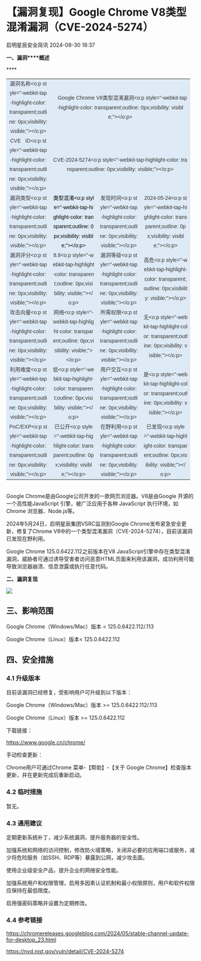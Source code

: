 #  【漏洞复现】Google Chrome V8类型混淆漏洞（CVE-2024-5274）   
 启明星辰安全简讯   2024-08-30 18:37  
  
**一、漏洞****概述**  
  
****<table><tbody style="-webkit-tap-highlight-color: transparent;outline: 0px;visibility: visible;"><tr style="-webkit-tap-highlight-color: transparent;outline: 0px;height: 20.15pt;visibility: visible;"><td width="83.33333333333333" height="20" style="-webkit-tap-highlight-color: transparent;padding: 0cm 5.4pt;outline: 0px;word-break: break-all;hyphens: auto;border-width: 2.25pt 1.5pt 1.5pt 2.25pt;border-color: windowtext;background: rgb(222, 234, 246);visibility: visible;"><section style="-webkit-tap-highlight-color: transparent;outline: 0px;text-align: center;line-height: 25.5px;visibility: visible;"><span style="-webkit-tap-highlight-color: transparent;outline: 0px;font-family: 微软雅黑, sans-serif;color: rgb(51, 51, 51);font-size: 14px;visibility: visible;">漏洞名称<o:p style="-webkit-tap-highlight-color: transparent;outline: 0px;visibility: visible;"></o:p></span></section></td><td width="360.3333333333333" colspan="3" height="20" style="-webkit-tap-highlight-color: transparent;padding: 0cm 5.4pt;outline: 0px;word-break: break-all;hyphens: auto;border-top-width: 2.25pt;border-top-color: windowtext;border-right-width: 2.25pt;border-right-color: windowtext;border-bottom-width: 1.5pt;border-bottom-color: windowtext;border-left: none;background: rgb(222, 234, 246);visibility: visible;"><section style="-webkit-tap-highlight-color: transparent;outline: 0px;text-align: center;line-height: 25.5px;visibility: visible;"><span style="-webkit-tap-highlight-color: transparent;outline: 0px;font-size: 14px;font-family: 微软雅黑, sans-serif;color: rgb(51, 51, 51);visibility: visible;">   Google Chrome V8类型混淆漏洞<o:p style="-webkit-tap-highlight-color: transparent;outline: 0px;visibility: visible;"></o:p></span></section></td></tr><tr style="-webkit-tap-highlight-color: transparent;outline: 0px;height: 20.15pt;visibility: visible;"><td width="103" height="20" style="-webkit-tap-highlight-color: transparent;padding: 0cm 5.4pt;outline: 0px;word-break: break-all;hyphens: auto;border-top: none;border-right-width: 1.5pt;border-right-color: windowtext;border-bottom-width: 1.5pt;border-bottom-color: windowtext;border-left-width: 2.25pt;border-left-color: windowtext;background: rgb(222, 234, 246);visibility: visible;"><section style="-webkit-tap-highlight-color: transparent;outline: 0px;text-align: center;line-height: 25.5px;visibility: visible;"><span style="-webkit-tap-highlight-color: transparent;outline: 0px;font-family: 微软雅黑, sans-serif;color: rgb(51, 51, 51);font-size: 14px;visibility: visible;">CVE   ID<o:p style="-webkit-tap-highlight-color: transparent;outline: 0px;visibility: visible;"></o:p></span></section></td><td width="360.3333333333333" colspan="3" height="20" style="-webkit-tap-highlight-color: transparent;padding: 0cm 5.4pt;outline: 0px;word-break: break-all;hyphens: auto;border-top: none;border-right-width: 2.25pt;border-right-color: windowtext;border-bottom-width: 1.5pt;border-bottom-color: windowtext;border-left: none;background: rgb(222, 234, 246);visibility: visible;"><section style="-webkit-tap-highlight-color: transparent;outline: 0px;text-align: center;line-height: 25.5px;visibility: visible;"><span style="-webkit-tap-highlight-color: transparent;outline: 0px;font-family: 微软雅黑, sans-serif;color: rgb(51, 51, 51);font-size: 14px;visibility: visible;">CVE-2024-5274</span><span style="-webkit-tap-highlight-color: transparent;outline: 0px;font-family: 微软雅黑, sans-serif;color: rgb(51, 51, 51);font-size: 14px;visibility: visible;"><o:p style="-webkit-tap-highlight-color: transparent;outline: 0px;visibility: visible;"></o:p></span></section></td></tr><tr style="-webkit-tap-highlight-color: transparent;outline: 0px;height: 20.15pt;visibility: visible;"><td width="103" height="20" style="-webkit-tap-highlight-color: transparent;padding: 0cm 5.4pt;outline: 0px;word-break: break-all;hyphens: auto;border-top: none;border-right-width: 1.5pt;border-right-color: windowtext;border-bottom-width: 1.5pt;border-bottom-color: windowtext;border-left-width: 2.25pt;border-left-color: windowtext;background: rgb(222, 234, 246);visibility: visible;"><section style="-webkit-tap-highlight-color: transparent;outline: 0px;text-align: center;line-height: 25.5px;visibility: visible;"><span style="-webkit-tap-highlight-color: transparent;outline: 0px;font-family: 微软雅黑, sans-serif;color: rgb(51, 51, 51);font-size: 14px;visibility: visible;">漏洞类型<o:p style="-webkit-tap-highlight-color: transparent;outline: 0px;visibility: visible;"></o:p></span></section></td><td width="95.33333333333333" height="20" style="-webkit-tap-highlight-color: transparent;padding: 0cm 5.4pt;outline: 0px;word-break: break-all;hyphens: auto;border-top: none;border-right-width: 1.5pt;border-right-color: windowtext;border-bottom-width: 1.5pt;border-bottom-color: windowtext;border-left: none;background: rgb(222, 234, 246);visibility: visible;"><section style="-webkit-tap-highlight-color: transparent;outline: 0px;text-align: center;line-height: 25.5px;visibility: visible;"><span style="-webkit-tap-highlight-color: transparent;outline: 0px;font-family: 微软雅黑, sans-serif;color: black;font-size: 14px;visibility: visible;">类型混淆<o:p style="-webkit-tap-highlight-color: transparent;outline: 0px;visibility: visible;"></o:p></span></section></td><td width="90.33333333333333" height="20" style="-webkit-tap-highlight-color: transparent;padding: 0cm 5.4pt;outline: 0px;word-break: break-all;hyphens: auto;border-top: none;border-right-width: 1.5pt;border-right-color: windowtext;border-bottom-width: 1.5pt;border-bottom-color: windowtext;border-left: none;background: rgb(222, 234, 246);visibility: visible;"><section style="-webkit-tap-highlight-color: transparent;outline: 0px;text-align: center;line-height: 25.5px;visibility: visible;"><span style="-webkit-tap-highlight-color: transparent;outline: 0px;font-family: 微软雅黑, sans-serif;color: rgb(51, 51, 51);font-size: 14px;visibility: visible;">发现时间<o:p style="-webkit-tap-highlight-color: transparent;outline: 0px;visibility: visible;"></o:p></span></section></td><td width="111.33333333333333" height="20" style="-webkit-tap-highlight-color: transparent;padding: 0cm 5.4pt;outline: 0px;word-break: break-all;hyphens: auto;border-top: none;border-right-width: 2.25pt;border-right-color: windowtext;border-bottom-width: 1.5pt;border-bottom-color: windowtext;border-left: none;background: rgb(222, 234, 246);visibility: visible;"><section style="-webkit-tap-highlight-color: transparent;outline: 0px;text-align: center;line-height: 25.5px;visibility: visible;"><span style="-webkit-tap-highlight-color: transparent;outline: 0px;font-family: 微软雅黑, sans-serif;color: rgb(51, 51, 51);font-size: 14px;visibility: visible;">2024-05-24<o:p style="-webkit-tap-highlight-color: transparent;outline: 0px;visibility: visible;"></o:p></span></section></td></tr><tr style="-webkit-tap-highlight-color: transparent;outline: 0px;height: 20.15pt;visibility: visible;"><td width="103" height="20" style="-webkit-tap-highlight-color: transparent;padding: 0cm 5.4pt;outline: 0px;word-break: break-all;hyphens: auto;border-top: none;border-right-width: 1.5pt;border-right-color: windowtext;border-bottom-width: 1.5pt;border-bottom-color: windowtext;border-left-width: 2.25pt;border-left-color: windowtext;background: rgb(222, 234, 246);visibility: visible;"><section style="-webkit-tap-highlight-color: transparent;outline: 0px;text-align: center;line-height: 25.5px;visibility: visible;"><span style="-webkit-tap-highlight-color: transparent;outline: 0px;font-family: 微软雅黑, sans-serif;color: rgb(51, 51, 51);font-size: 14px;visibility: visible;">漏洞评分<o:p style="-webkit-tap-highlight-color: transparent;outline: 0px;visibility: visible;"></o:p></span></section></td><td width="104.33333333333333" height="20" style="-webkit-tap-highlight-color: transparent;padding: 0cm 5.4pt;outline: 0px;word-break: break-all;hyphens: auto;border-top: none;border-right-width: 1.5pt;border-right-color: windowtext;border-bottom-width: 1.5pt;border-bottom-color: windowtext;border-left: none;background: rgb(222, 234, 246);visibility: visible;"><section style="-webkit-tap-highlight-color: transparent;outline: 0px;text-align: center;line-height: 25.5px;visibility: visible;"><span style="-webkit-tap-highlight-color: transparent;outline: 0px;font-family: 微软雅黑, sans-serif;color: rgb(51, 51, 51);font-size: 14px;visibility: visible;">8.8<o:p style="-webkit-tap-highlight-color: transparent;outline: 0px;visibility: visible;"></o:p></span></section></td><td width="97.33333333333333" height="20" style="-webkit-tap-highlight-color: transparent;padding: 0cm 5.4pt;outline: 0px;word-break: break-all;hyphens: auto;border-top: none;border-right-width: 1.5pt;border-right-color: windowtext;border-bottom-width: 1.5pt;border-bottom-color: windowtext;border-left: none;background: rgb(222, 234, 246);visibility: visible;"><section style="-webkit-tap-highlight-color: transparent;outline: 0px;text-align: center;line-height: 25.5px;visibility: visible;"><span style="-webkit-tap-highlight-color: transparent;outline: 0px;font-family: 微软雅黑, sans-serif;color: rgb(51, 51, 51);font-size: 14px;visibility: visible;">漏洞等级<o:p style="-webkit-tap-highlight-color: transparent;outline: 0px;visibility: visible;"></o:p></span></section></td><td width="111.33333333333333" height="20" style="-webkit-tap-highlight-color: transparent;padding: 0cm 5.4pt;outline: 0px;word-break: break-all;hyphens: auto;border-top: none;border-right-width: 2.25pt;border-right-color: windowtext;border-bottom-width: 1.5pt;border-bottom-color: windowtext;border-left: none;background: rgb(222, 234, 246);visibility: visible;"><section style="-webkit-tap-highlight-color: transparent;outline: 0px;text-align: center;line-height: 25.5px;visibility: visible;"><span style="-webkit-tap-highlight-color: transparent;outline: 0px;font-family: 微软雅黑, sans-serif;color: rgb(51, 51, 51);font-size: 14px;visibility: visible;">高危<o:p style="-webkit-tap-highlight-color: transparent;outline: 0px;visibility: visible;"></o:p></span></section></td></tr><tr style="-webkit-tap-highlight-color: transparent;outline: 0px;visibility: visible;"><td width="103" style="-webkit-tap-highlight-color: transparent;padding: 0cm 5.4pt;outline: 0px;word-break: break-all;hyphens: auto;border-top: none;border-right-width: 1.5pt;border-right-color: windowtext;border-bottom-width: 1.5pt;border-bottom-color: windowtext;border-left-width: 2.25pt;border-left-color: windowtext;background: rgb(222, 234, 246);visibility: visible;"><section style="-webkit-tap-highlight-color: transparent;outline: 0px;text-align: center;line-height: 25.5px;visibility: visible;"><span style="-webkit-tap-highlight-color: transparent;outline: 0px;font-family: 微软雅黑, sans-serif;color: rgb(51, 51, 51);font-size: 14px;visibility: visible;">攻击向量<o:p style="-webkit-tap-highlight-color: transparent;outline: 0px;visibility: visible;"></o:p></span></section></td><td width="104.33333333333333" style="-webkit-tap-highlight-color: transparent;padding: 0cm 5.4pt;outline: 0px;word-break: break-all;hyphens: auto;border-top: none;border-right-width: 1.5pt;border-right-color: windowtext;border-bottom-width: 1.5pt;border-bottom-color: windowtext;border-left: none;background: rgb(222, 234, 246);visibility: visible;"><section style="-webkit-tap-highlight-color: transparent;outline: 0px;text-align: center;line-height: 25.5px;visibility: visible;"><span style="-webkit-tap-highlight-color: transparent;outline: 0px;font-family: 微软雅黑, sans-serif;color: rgb(51, 51, 51);font-size: 14px;visibility: visible;">网络<o:p style="-webkit-tap-highlight-color: transparent;outline: 0px;visibility: visible;"></o:p></span></section></td><td width="97.33333333333333" style="-webkit-tap-highlight-color: transparent;padding: 0cm 5.4pt;outline: 0px;word-break: break-all;hyphens: auto;border-top: none;border-right-width: 1.5pt;border-right-color: windowtext;border-bottom-width: 1.5pt;border-bottom-color: windowtext;border-left: none;background: rgb(222, 234, 246);visibility: visible;"><section style="-webkit-tap-highlight-color: transparent;outline: 0px;text-align: center;line-height: 25.5px;visibility: visible;"><span style="-webkit-tap-highlight-color: transparent;outline: 0px;font-family: 微软雅黑, sans-serif;color: rgb(51, 51, 51);font-size: 14px;visibility: visible;">所需权限<o:p style="-webkit-tap-highlight-color: transparent;outline: 0px;visibility: visible;"></o:p></span></section></td><td width="111.33333333333333" style="-webkit-tap-highlight-color: transparent;padding: 0cm 5.4pt;outline: 0px;word-break: break-all;hyphens: auto;border-top: none;border-right-width: 2.25pt;border-right-color: windowtext;border-bottom-width: 1.5pt;border-bottom-color: windowtext;border-left: none;background: rgb(222, 234, 246);visibility: visible;"><section style="-webkit-tap-highlight-color: transparent;outline: 0px;text-align: center;line-height: 25.5px;visibility: visible;"><span style="-webkit-tap-highlight-color: transparent;outline: 0px;font-family: 微软雅黑, sans-serif;color: rgb(51, 51, 51);font-size: 14px;visibility: visible;">无<o:p style="-webkit-tap-highlight-color: transparent;outline: 0px;visibility: visible;"></o:p></span></section></td></tr><tr style="-webkit-tap-highlight-color: transparent;outline: 0px;visibility: visible;"><td width="103" style="-webkit-tap-highlight-color: transparent;padding: 0cm 5.4pt;outline: 0px;word-break: break-all;hyphens: auto;border-top: none;border-right-width: 1.5pt;border-right-color: windowtext;border-bottom-width: 1.5pt;border-bottom-color: windowtext;border-left-width: 2.25pt;border-left-color: windowtext;background: rgb(222, 234, 246);visibility: visible;"><section style="-webkit-tap-highlight-color: transparent;outline: 0px;text-align: center;line-height: 25.5px;visibility: visible;"><span style="-webkit-tap-highlight-color: transparent;outline: 0px;font-family: 微软雅黑, sans-serif;color: rgb(51, 51, 51);font-size: 14px;visibility: visible;">利用难度<o:p style="-webkit-tap-highlight-color: transparent;outline: 0px;visibility: visible;"></o:p></span></section></td><td width="104.33333333333333" style="-webkit-tap-highlight-color: transparent;padding: 0cm 5.4pt;outline: 0px;word-break: break-all;hyphens: auto;border-top: none;border-right-width: 1.5pt;border-right-color: windowtext;border-bottom-width: 1.5pt;border-bottom-color: windowtext;border-left: none;background: rgb(222, 234, 246);visibility: visible;"><section style="-webkit-tap-highlight-color: transparent;outline: 0px;text-align: center;line-height: 25.5px;visibility: visible;"><span style="-webkit-tap-highlight-color: transparent;outline: 0px;font-family: 微软雅黑, sans-serif;color: rgb(51, 51, 51);font-size: 14px;visibility: visible;">低<o:p style="-webkit-tap-highlight-color: transparent;outline: 0px;visibility: visible;"></o:p></span></section></td><td width="97.33333333333333" style="-webkit-tap-highlight-color: transparent;padding: 0cm 5.4pt;outline: 0px;word-break: break-all;hyphens: auto;border-top: none;border-right-width: 1.5pt;border-right-color: windowtext;border-bottom-width: 1.5pt;border-bottom-color: windowtext;border-left: none;background: rgb(222, 234, 246);visibility: visible;"><section style="-webkit-tap-highlight-color: transparent;outline: 0px;text-align: center;line-height: 25.5px;visibility: visible;"><span style="-webkit-tap-highlight-color: transparent;outline: 0px;font-family: 微软雅黑, sans-serif;color: rgb(51, 51, 51);font-size: 14px;visibility: visible;">用户交互<o:p style="-webkit-tap-highlight-color: transparent;outline: 0px;visibility: visible;"></o:p></span></section></td><td width="111.33333333333333" style="-webkit-tap-highlight-color: transparent;padding: 0cm 5.4pt;outline: 0px;word-break: break-all;hyphens: auto;border-top: none;border-right-width: 2.25pt;border-right-color: windowtext;border-bottom-width: 1.5pt;border-bottom-color: windowtext;border-left: none;background: rgb(222, 234, 246);visibility: visible;"><section style="-webkit-tap-highlight-color: transparent;outline: 0px;text-align: center;line-height: 25.5px;visibility: visible;"><span style="-webkit-tap-highlight-color: transparent;outline: 0px;font-family: 微软雅黑, sans-serif;color: rgb(51, 51, 51);font-size: 14px;visibility: visible;">是<o:p style="-webkit-tap-highlight-color: transparent;outline: 0px;visibility: visible;"></o:p></span></section></td></tr><tr style="-webkit-tap-highlight-color: transparent;outline: 0px;visibility: visible;"><td width="103" style="-webkit-tap-highlight-color: transparent;padding: 0cm 5.4pt;outline: 0px;word-break: break-all;hyphens: auto;border-top: none;border-right-width: 1.5pt;border-right-color: windowtext;border-bottom-width: 2.25pt;border-bottom-color: windowtext;border-left-width: 2.25pt;border-left-color: windowtext;background: rgb(222, 234, 246);visibility: visible;"><section style="-webkit-tap-highlight-color: transparent;outline: 0px;text-align: center;line-height: 25.5px;visibility: visible;"><span style="-webkit-tap-highlight-color: transparent;outline: 0px;font-family: 微软雅黑, sans-serif;color: rgb(51, 51, 51);font-size: 14px;visibility: visible;">PoC/EXP<o:p style="-webkit-tap-highlight-color: transparent;outline: 0px;visibility: visible;"></o:p></span></section></td><td width="104.33333333333333" style="-webkit-tap-highlight-color: transparent;padding: 0cm 5.4pt;outline: 0px;word-break: break-all;hyphens: auto;border-top: none;border-right-width: 1.5pt;border-right-color: windowtext;border-bottom-width: 2.25pt;border-bottom-color: windowtext;border-left: none;background: rgb(222, 234, 246);visibility: visible;"><section style="-webkit-tap-highlight-color: transparent;outline: 0px;text-align: center;line-height: 25.5px;visibility: visible;"><span style="-webkit-tap-highlight-color: transparent;outline: 0px;font-family: 微软雅黑, sans-serif;color: rgb(51, 51, 51);font-size: 14px;visibility: visible;">已公开<o:p style="-webkit-tap-highlight-color: transparent;outline: 0px;visibility: visible;"></o:p></span></section></td><td width="97.33333333333333" style="-webkit-tap-highlight-color: transparent;padding: 0cm 5.4pt;outline: 0px;word-break: break-all;hyphens: auto;border-top: none;border-right-width: 1.5pt;border-right-color: windowtext;border-bottom-width: 2.25pt;border-bottom-color: windowtext;border-left: none;background: rgb(222, 234, 246);visibility: visible;"><section style="-webkit-tap-highlight-color: transparent;outline: 0px;text-align: center;line-height: 25.5px;visibility: visible;"><span style="-webkit-tap-highlight-color: transparent;outline: 0px;font-family: 微软雅黑, sans-serif;color: rgb(51, 51, 51);font-size: 14px;visibility: visible;">在野利用<o:p style="-webkit-tap-highlight-color: transparent;outline: 0px;visibility: visible;"></o:p></span></section></td><td width="111.33333333333333" style="-webkit-tap-highlight-color: transparent;padding: 0cm 5.4pt;outline: 0px;word-break: break-all;hyphens: auto;border-top: none;border-right-width: 2.25pt;border-right-color: windowtext;border-bottom-width: 2.25pt;border-bottom-color: windowtext;border-left: none;background: rgb(222, 234, 246);visibility: visible;"><section style="-webkit-tap-highlight-color: transparent;outline: 0px;text-align: center;line-height: 25.5px;visibility: visible;"><span style="-webkit-tap-highlight-color: transparent;outline: 0px;font-family: 微软雅黑, sans-serif;color: rgb(51, 51, 51);font-size: 14px;visibility: visible;">已发现<o:p style="-webkit-tap-highlight-color: transparent;outline: 0px;visibility: visible;"></o:p></span></section></td></tr></tbody></table>  
Google Chrome是由Google公司开发的一款网页浏览器。V8是由Google 开源的一个高性能JavaScript 引擎，被广泛应用于各种 JavaScript 执行环境，如Chrome 浏览器、Node.js等。  
  
2024年5月24日，启明星辰集团VSRC监测到Google Chrome发布紧急安全更新，修复了Chrome V8中的一个类型混淆漏洞（CVE-2024-5274），目前该漏洞已发现在野利用。  
  
Google Chrome 125.0.6422.112之前版本在V8 JavaScript引擎中存在类型混淆漏洞，威胁者可通过诱导受害者访问恶意HTML页面来利用该漏洞，成功利用可能导致浏览器崩溃、信息泄露或执行任意代码。  
  
  
**二、漏洞复现**  
  
![](https://mmbiz.qpic.cn/mmbiz_jpg/5NPEia9QicL2sW1Sq5M0cwlc4NjpicYOPqWXyE5q9rTJmOZJAm3wLyZxU0sCBUWdpF4yAFyuyf56vfxEhjAWepdVg/640?wx_fmt=jpeg&from=appmsg "")  
  
## 三、影响范围  
  
Google Chrome（Windows/Mac）版本 < 125.0.6422.112/.113  
  
Google Chrome（Linux）版本< 125.0.6422.112  
  
## 四、安全措施  
### 4.1 升级版本  
  
目前该漏洞已经修复，受影响用户可升级到以下版本：  
  
Google Chrome（Windows/Mac）版本 >= 125.0.6422.112/.113  
  
Google Chrome（Linux）版本 >= 125.0.6422.112  
  
下载链接：  
  
https://www.google.cn/chrome/  
  
手动检查更新：  
  
Chrome用户可通过Chrome 菜单-【帮助】-【关于 Google Chrome】检查版本更新，并在更新完成后重新启动。  
### 4.2 临时措施  
  
暂无。  
### 4.3 通用建议  
  
定期更新系统补丁，减少系统漏洞，提升服务器的安全性。  
  
加强系统和网络的访问控制，修改防火墙策略，关闭非必要的应用端口或服务，减少将危险服务（如SSH、RDP等）暴露到公网，减少攻击面。  
  
使用企业级安全产品，提升企业的网络安全性能。  
  
加强系统用户和权限管理，启用多因素认证机制和最小权限原则，用户和软件权限应保持在最低限度。  
  
启用强密码策略并设置为定期修改。  
### 4.4 参考链接  
  
https://chromereleases.googleblog.com/2024/05/stable-channel-update-for-desktop_23.html  
  
https://nvd.nist.gov/vuln/detail/CVE-2024-5274  
  
  
  
  
  
